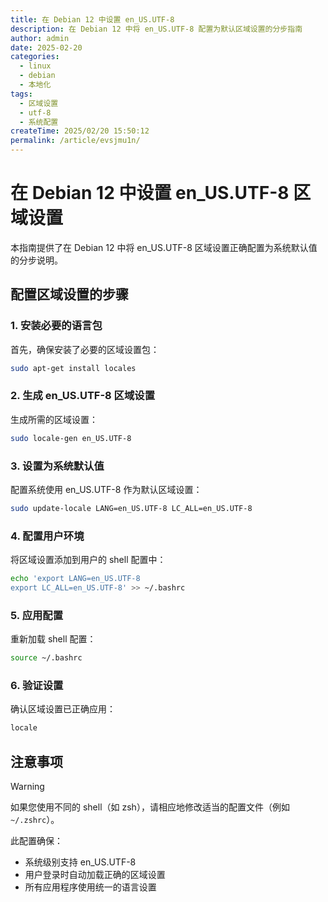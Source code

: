 ```yaml
---
title: 在 Debian 12 中设置 en_US.UTF-8
description: 在 Debian 12 中将 en_US.UTF-8 配置为默认区域设置的分步指南
author: admin
date: 2025-02-20
categories:
  - linux
  - debian
  - 本地化
tags:
  - 区域设置
  - utf-8
  - 系统配置
createTime: 2025/02/20 15:50:12
permalink: /article/evsjmu1n/
---
```


# 在 Debian 12 中设置 en_US.UTF-8 区域设置

本指南提供了在 Debian 12 中将 en_US.UTF-8 区域设置正确配置为系统默认值的分步说明。

<!-- more -->

## 配置区域设置的步骤

### 1. 安装必要的语言包

首先，确保安装了必要的区域设置包：

```bash
sudo apt-get install locales
```

### 2. 生成 en_US.UTF-8 区域设置

生成所需的区域设置：

```bash
sudo locale-gen en_US.UTF-8
```

### 3. 设置为系统默认值

配置系统使用 en_US.UTF-8 作为默认区域设置：

```bash
sudo update-locale LANG=en_US.UTF-8 LC_ALL=en_US.UTF-8
```

### 4. 配置用户环境

将区域设置添加到用户的 shell 配置中：

```bash
echo 'export LANG=en_US.UTF-8
export LC_ALL=en_US.UTF-8' >> ~/.bashrc
```

### 5. 应用配置

重新加载 shell 配置：

```bash
source ~/.bashrc
```

### 6. 验证设置

确认区域设置已正确应用：

```bash
locale
```

## 注意事项
> [!warning]
> 如果您使用不同的 shell（如 zsh），请相应地修改适当的配置文件（例如 `~/.zshrc`）。

此配置确保：
  - 系统级别支持 en_US.UTF-8
  - 用户登录时自动加载正确的区域设置
  - 所有应用程序使用统一的语言设置
